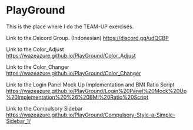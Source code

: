 # PlayGround
This is the place where I do the TEAM-UP exercises.

Link to the Dsicord Group. (Indonesian)
https://discord.gg/udQCBP

Link to the Color_Adjust <br>
https://wazeazure.github.io/PlayGround/Color_Adjust

Link to the Color_Changer <br>
https://wazeazure.github.io/PlayGround/Color_Changer

Link to the Login Panel Mock Up Implementation and BMI Ratio Script <br>
https://wazeazure.github.io/PlayGround/Login%20Panel%20Mock%20Up%20Implementation%20%26%20BMI%20Ratio%20Script

Link to the Compulsory Sidebar <br>
https://wazeazure.github.io/PlayGround/Compulsory-Style-a-Simple-Sidebar_1/
